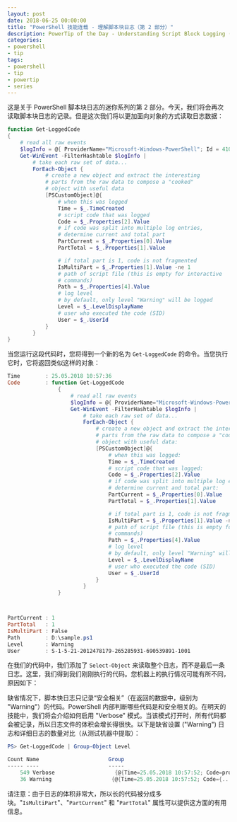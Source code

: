 ```yaml
---
layout: post
date: 2018-06-25 00:00:00
title: "PowerShell 技能连载 - 理解脚本块日志（第 2 部分）"
description: PowerTip of the Day - Understanding Script Block Logging (Part 2)
categories:
- powershell
- tip
tags:
- powershell
- tip
- powertip
- series
---
```

这是关于 PowerShell 脚本块日志的迷你系列的第 2 部分。今天，我们将会再次读取脚本块日志的记录。但是这次我们将以更加面向对象的方式读取日志数据：

```powershell
function Get-LoggedCode
{
    # read all raw events
    $logInfo = @{ ProviderName="Microsoft-Windows-PowerShell"; Id = 4104 }
    Get-WinEvent -FilterHashtable $logInfo |
        # take each raw set of data...
        ForEach-Object {
            # create a new object and extract the interesting
            # parts from the raw data to compose a "cooked"
            # object with useful data
            [PSCustomObject]@{
                # when this was logged
                Time = $_.TimeCreated
                # script code that was logged
                Code = $_.Properties[2].Value
                # if code was split into multiple log entries,
                # determine current and total part
                PartCurrent = $_.Properties[0].Value
                PartTotal = $_.Properties[1].Value

                # if total part is 1, code is not fragmented
                IsMultiPart = $_.Properties[1].Value -ne 1
                # path of script file (this is empty for interactive
                # commands)
                Path = $_.Properties[4].Value
                # log level
                # by default, only level "Warning" will be logged
                Level = $_.LevelDisplayName
                # user who executed the code (SID)
                User = $_.UserId
            }
        }
}
```

当您运行这段代码时，您将得到一个新的名为 `Get-LoggedCode` 的命令。当您执行它时，它将返回类似这样的对象：

```powershell
Time        : 25.05.2018 10:57:36
Code        : function Get-LoggedCode
                {
                    # read all raw events
                    $logInfo = @{ ProviderName="Microsoft-Windows-PowerShell"; Id = 4104 }
                    Get-WinEvent -FilterHashtable $logInfo |
                        # take each raw set of data...
                        ForEach-Object {
                            # create a new object and extract the interesting
                            # parts from the raw data to compose a "cooked"
                            # object with useful data:
                            [PSCustomObject]@{
                                # when this was logged:
                                Time = $_.TimeCreated
                                # script code that was logged:
                                Code = $_.Properties[2].Value
                                # if code was split into multiple log entries,
                                # determine current and total part:
                                PartCurrent = $_.Properties[0].Value
                                PartTotal = $_.Properties[1].Value

                                # if total part is 1, code is not fragmented:
                                IsMultiPart = $_.Properties[1].Value -ne 1
                                # path of script file (this is empty for interactive
                                # commands)
                                Path = $_.Properties[4].Value
                                # log level
                                # by default, only level "Warning" will be logged:
                                Level = $_.LevelDisplayName
                                # user who executed the code (SID)
                                User = $_.UserId
                            }
                        }
                }



PartCurrent : 1
PartTotal   : 1
IsMultiPart : False
Path        : D:\sample.ps1
Level       : Warning
User        : S-1-5-21-2012478179-265285931-690539891-1001
```

在我们的代码中，我们添加了 `Select-Object` 来读取整个日志，而不是最后一条日志。这里，我们得到我们刚刚执行的代码。您机器上的执行情况可能有所不同，原因如下：

缺省情况下，脚本快日志只记录“安全相关”（在返回的数据中，级别为 "Warning"）的代码。PowerShell 内部判断哪些代码是和安全相关的。在明天的技能中，我们将会介绍如何启用 "Verbose" 模式。当该模式打开时，所有代码都会被记录，所以日志文件的体积会增长得很快。以下是缺省设置 ("Warning") 日志和详细日志的数量对比（从测试机器中提取）：


```powershell
PS> Get-LoggedCode | Group-Object Level

Count Name                      Group
----- ----                      -----
    549 Verbose                   {@{Time=25.05.2018 10:57:52; Code=prompt;..
    36 Warning                   {@{Time=25.05.2018 10:57:52; Code={...
```

请注意：由于日志的体积非常大，所以长的代码被分成多块。"`IsMultiPart`"、"`PartCurrent`" 和 "`PartTotal`" 属性可以提供这方面的有用信息。

<!--本文国际来源：[Understanding Script Block Logging (Part 2)](http://community.idera.com/powershell/powertips/b/tips/posts/understanding-script-block-logging-part-2)-->
